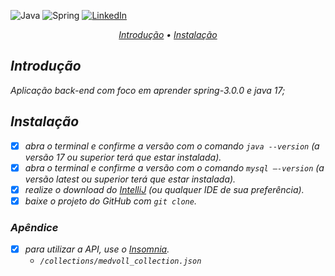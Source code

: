 ![Java](https://img.shields.io/badge/java-%23ED8B00.svg?style=for-the-badge&logo=java&logoColor=white)
![Spring](https://img.shields.io/badge/spring-%236DB33F.svg?style=for-the-badge&logo=spring&logoColor=white)
[![LinkedIn](https://img.shields.io/badge/linkedin-%230077B5.svg?style=for-the-badge&logo=linkedin&logoColor=white)](https://www.linkedin.com/in/gabadev/)

<p align="center">
  <i>
    <a href="#introdução">Introdução</a> •
    <a href="#instalação">Instalação</a> 
  <i/>
</p>

## Introdução

Aplicação back-end com foco em aprender spring-3.0.0 e java 17;

## Instalação

* [x] abra o terminal e confirme a versão com o comando `java --version` (a versão 17 ou superior terá que estar instalada).
* [x] abra o terminal e confirme a versão com o comando `mysql –-version` (a versão latest ou superior terá que estar instalada).
* [x] realize o download do [IntelliJ](https://www.jetbrains.com/pt-br/idea/download) (ou qualquer IDE de sua preferência).
* [x] baixe o projeto do GitHub com `git clone`.

### Apêndice
* [x] para utilizar a API, use o [Insomnia](https://insomnia.rest/download).
  - `/collections/medvoll_collection.json`
